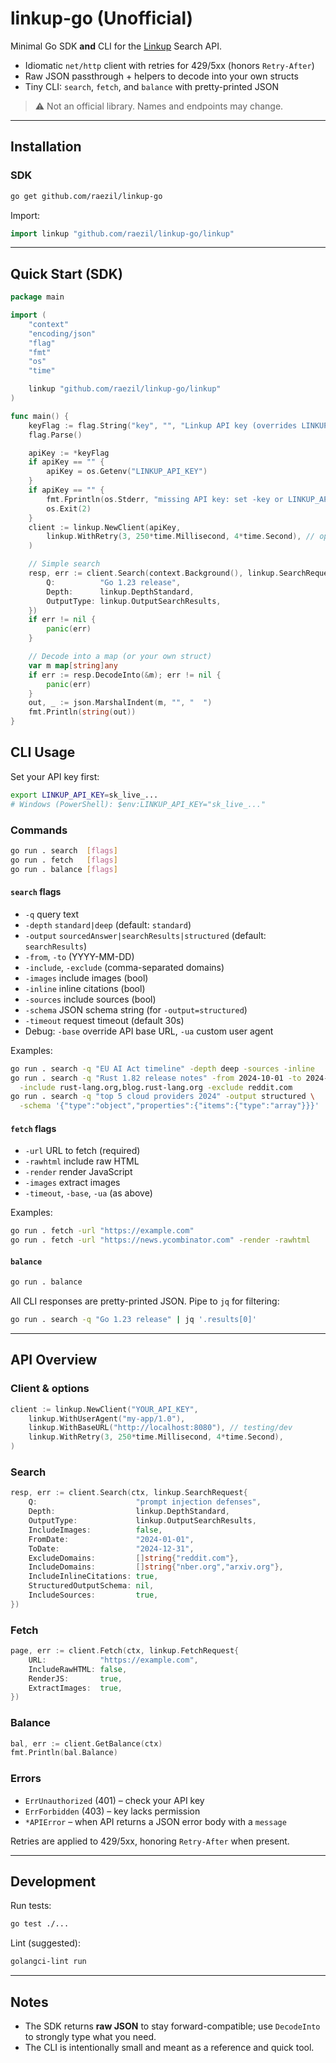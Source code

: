 # linkup-go (Unofficial)
Minimal Go SDK **and** CLI for the [Linkup](https://linkup.so) Search API.  
- Idiomatic `net/http` client with retries for 429/5xx (honors `Retry-After`)  
- Raw JSON passthrough + helpers to decode into your own structs  
- Tiny CLI: `search`, `fetch`, and `balance` with pretty-printed JSON

> ⚠️ Not an official library. Names and endpoints may change.

---

## Installation

### SDK
```bash
go get github.com/raezil/linkup-go
```

Import:
```go
import linkup "github.com/raezil/linkup-go/linkup"
```

---

## Quick Start (SDK)

```go
package main

import (
	"context"
	"encoding/json"
	"flag"
	"fmt"
	"os"
	"time"

	linkup "github.com/raezil/linkup-go/linkup"
)

func main() {
	keyFlag := flag.String("key", "", "Linkup API key (overrides LINKUP_API_KEY)")
	flag.Parse()

	apiKey := *keyFlag
	if apiKey == "" {
		apiKey = os.Getenv("LINKUP_API_KEY")
	}
	if apiKey == "" {
		fmt.Fprintln(os.Stderr, "missing API key: set -key or LINKUP_API_KEY")
		os.Exit(2)
	}
	client := linkup.NewClient(apiKey,
		linkup.WithRetry(3, 250*time.Millisecond, 4*time.Second), // optional
	)

	// Simple search
	resp, err := client.Search(context.Background(), linkup.SearchRequest{
		Q:          "Go 1.23 release",
		Depth:      linkup.DepthStandard,
		OutputType: linkup.OutputSearchResults,
	})
	if err != nil {
		panic(err)
	}

	// Decode into a map (or your own struct)
	var m map[string]any
	if err := resp.DecodeInto(&m); err != nil {
		panic(err)
	}
	out, _ := json.MarshalIndent(m, "", "  ")
	fmt.Println(string(out))
}
```

## CLI Usage

Set your API key first:

```bash
export LINKUP_API_KEY=sk_live_...
# Windows (PowerShell): $env:LINKUP_API_KEY="sk_live_..."
```

### Commands
```bash
go run . search  [flags]
go run . fetch   [flags]
go run . balance [flags]
```

#### `search` flags
- `-q` query text
- `-depth` `standard|deep` (default: `standard`)
- `-output` `sourcedAnswer|searchResults|structured` (default: `searchResults`)
- `-from`, `-to` (YYYY-MM-DD)
- `-include`, `-exclude` (comma-separated domains)
- `-images` include images (bool)
- `-inline` inline citations (bool)
- `-sources` include sources (bool)
- `-schema` JSON schema string (for `-output=structured`)
- `-timeout` request timeout (default 30s)
- Debug: `-base` override API base URL, `-ua` custom user agent

Examples:
```bash
go run . search -q "EU AI Act timeline" -depth deep -sources -inline
go run . search -q "Rust 1.82 release notes" -from 2024-10-01 -to 2024-12-31 \
  -include rust-lang.org,blog.rust-lang.org -exclude reddit.com
go run . search -q "top 5 cloud providers 2024" -output structured \
  -schema '{"type":"object","properties":{"items":{"type":"array"}}}'
```

#### `fetch` flags
- `-url` URL to fetch (required)
- `-rawhtml` include raw HTML
- `-render` render JavaScript
- `-images` extract images
- `-timeout`, `-base`, `-ua` (as above)

Examples:
```bash
go run . fetch -url "https://example.com"
go run . fetch -url "https://news.ycombinator.com" -render -rawhtml
```

#### `balance`
```bash
go run . balance
```

All CLI responses are pretty-printed JSON. Pipe to `jq` for filtering:
```bash
go run . search -q "Go 1.23 release" | jq '.results[0]'
```

---

## API Overview

### Client & options
```go
client := linkup.NewClient("YOUR_API_KEY",
	linkup.WithUserAgent("my-app/1.0"),
	linkup.WithBaseURL("http://localhost:8080"), // testing/dev
	linkup.WithRetry(3, 250*time.Millisecond, 4*time.Second),
)
```

### Search
```go
resp, err := client.Search(ctx, linkup.SearchRequest{
	Q:                      "prompt injection defenses",
	Depth:                  linkup.DepthStandard,
	OutputType:             linkup.OutputSearchResults,
	IncludeImages:          false,
	FromDate:               "2024-01-01",
	ToDate:                 "2024-12-31",
	ExcludeDomains:         []string{"reddit.com"},
	IncludeDomains:         []string{"nber.org","arxiv.org"},
	IncludeInlineCitations: true,
	StructuredOutputSchema: nil,
	IncludeSources:         true,
})
```

### Fetch
```go
page, err := client.Fetch(ctx, linkup.FetchRequest{
	URL:            "https://example.com",
	IncludeRawHTML: false,
	RenderJS:       true,
	ExtractImages:  true,
})
```

### Balance
```go
bal, err := client.GetBalance(ctx)
fmt.Println(bal.Balance)
```

### Errors
- `ErrUnauthorized` (401) – check your API key
- `ErrForbidden` (403) – key lacks permission
- `*APIError` – when API returns a JSON error body with a `message`

Retries are applied to 429/5xx, honoring `Retry-After` when present.

---

## Development

Run tests:
```bash
go test ./...
```

Lint (suggested):
```bash
golangci-lint run
```

---

## Notes

- The SDK returns **raw JSON** to stay forward-compatible; use `DecodeInto` to strongly type what you need.
- The CLI is intentionally small and meant as a reference and quick tool.
